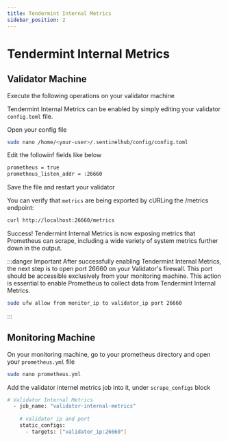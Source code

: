 ```yaml
---
title: Tendermint Internal Metrics
sidebar_position: 2
---
```


# Tendermint Internal Metrics

## Validator Machine

Execute the following operations on your validator machine



Tendermint Internal Metrics can be enabled by simply editing your validator `config.toml` file.

Open your config file

```bash
sudo nano /home/<your-user>/.sentinelhub/config/config.toml
```

Edit the followinf fields like below

```bash
prometheus = true
prometheus_listen_addr = :26660
```

Save the file and restart your validator

You can verify that `metrics` are being exported by cURLing the /metrics endpoint:

```bash
curl http://localhost:26660/metrics
```

Success! Tendermint Internal Metrics is now exposing metrics that Prometheus can scrape, including a wide variety of system metrics further down in the output.

:::danger Important
After successfully enabling Tendermint Internal Metrics, the next step is to open port 26660 on your Validator's firewall. This port should be accessible exclusively from your monitoring machine. This action is essential to enable Prometheus to collect data from Tendermint Internal Metrics.

```bash
sudo ufw allow from monitor_ip to validator_ip port 26660
```
:::

## Monitoring Machine

On your monitoring machine, go to your prometheus directory and open your `prometheus.yml` file

```bash
sudo nano prometheus.yml
```

Add the validator internel metrics job into it, under `scrape_configs` block

```bash
# Validator Internal Metrics
  - job_name: "validator-internal-metrics"
​
    # validator ip and port
    static_configs:
      - targets: ["validator_ip:26660"]
```